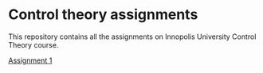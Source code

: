 # Control theory assignments

This repository contains all the assignments on Innopolis University Control Theory course.

[Assignment 1](/assignment1)	